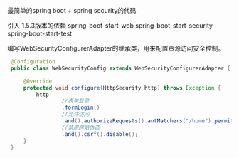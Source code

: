 
最简单的spring boot + spring security的代码

引入 1.5.3版本的依赖
spring-boot-start-web
spring-boot-start-security
spring-boot-start-test

编写WebSecurityConfigurerAdapter的继承类，用来配置资源访问安全控制。

``` java
 @Configuration
 public class WebSecurityConfig extends WebSecurityConfigurerAdapter {

     @Override
     protected void configure(HttpSecurity http) throws Exception {
         http
                 //表单登录
                 .formLogin()
                 //允许访问
                 .and().authorizeRequests().antMatchers("/home").permitAll().anyRequest().authenticated()
                 //禁用跨站伪造
                 .and().csrf().disable();
     }
 }
```
